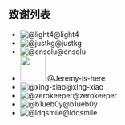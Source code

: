 致谢列表
---

* ![@light4](https://avatars1.githubusercontent.com/u/1318472?v=3&s=50)@light4
* ![@justkg](https://avatars1.githubusercontent.com/u/10934208?v=3&s=50)@justkg 
* ![@cnsolu](https://avatars1.githubusercontent.com/u/20360447?v=3&s=50)@cnsolu
* <img src="https://avatars1.githubusercontent.com/u/24566441?v=3&s=50" width="50" height="50"/> @Jeremy-is-here
* ![@xing-xiao](https://avatars1.githubusercontent.com/u/6908090?v=3&s=50)@xing-xiao
* ![@zerokeeper](https://avatars1.githubusercontent.com/u/18204909?v=3&s=50)@zerokeeper
* ![@b1ueb0y](https://avatars1.githubusercontent.com/u/13690411?v=3&s=50)@b1ueb0y
* ![@ldqsmile](https://avatars1.githubusercontent.com/u/25690667?v=3&s=50)@ldqsmile